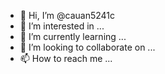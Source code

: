 - 👋 Hi, I’m @cauan5241c
- 👀 I’m interested in ...
- 🌱 I’m currently learning ...
- 💞️ I’m looking to collaborate on ...
- 📫 How to reach me ...

<!---
cauan5241c/cauan5241c is a ✨ special ✨ repository because its `README.md` (this file) appears on your GitHub profile.
You can click the Preview link to take a look at your changes.
--->
